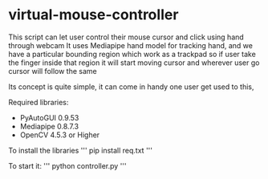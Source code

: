 # virtual-mouse-controller
This script can let user control their mouse cursor and click using hand through webcam
It uses Mediapipe hand model for tracking hand, and we have a particular bounding region which work as a trackpad  so if user take the finger inside that region it will start moving cursor and wherever user go cursor will follow the same 

Its concept is quite simple,  it can come in handy one user get used to this, 

Required libraries:

* PyAutoGUI 0.9.53
* Mediapipe 0.8.7.3
* OpenCV 4.5.3 or Higher

To install the libraries
'''
pip install req.txt
'''


To start it:
'''
python controller.py
'''
